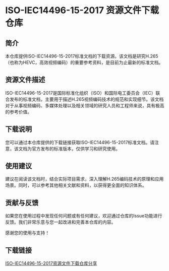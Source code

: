 # ISO-IEC14496-15-2017 资源文件下载仓库

## 简介

本仓库提供ISO-IEC14496-15-2017标准文档的下载资源。该文档是研究H.265（也称为HEVC，高效视频编码）的重要参考资料，是目前为止最新的标准文档。

## 资源文件描述

ISO-IEC14496-15-2017是国际标准化组织（ISO）和国际电工委员会（IEC）联合发布的标准文档，主要用于描述H.265视频编码技术的规范和实现细节。该文档对于从事视频编码、多媒体处理以及相关领域的研究人员和工程师来说，具有极高的参考价值。

## 下载说明

您可以通过本仓库提供的下载链接获取ISO-IEC14496-15-2017标准文档。请注意，该文档为官方发布的标准版本，仅供学习和研究使用。

## 使用建议

建议在阅读该文档时，结合实际项目需求，深入理解H.265编码技术的原理和应用场景。同时，可以参考其他相关文献和资料，以获得更全面的知识体系。

## 贡献与反馈

如果您在使用过程中发现任何问题或有任何建议，欢迎通过仓库的Issue功能进行反馈。我们非常乐意与您一起改进和完善本仓库的内容。

感谢您的使用与支持！

## 下载链接

[ISO-IEC14496-15-2017资源文件下载仓库分享](https://pan.quark.cn/s/a66e07d66702)